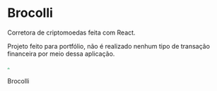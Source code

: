 # Brocolli

<p> Corretora de criptomoedas feita com React. </p>
<p> Projeto feito para portfólio, não é realizado nenhum tipo de transação financeira por meio dessa aplicação. </p>

<div display="flex" align-items="center"> 
  <img width="5em" src="./assets/img/logo.png"/>
  <p font-family= "Poppins, sans-serif"> Brocolli</p>
</div>
